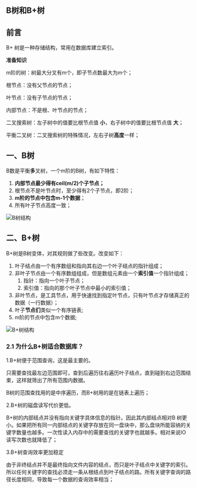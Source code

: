 ## B树和B+树

## 前言

B+ 树是一种存储结构，常用在数据库建立索引。

**准备知识**

m阶的树：树最大分叉有m个，即子节点数最大为m个；

根节点：没有父节点的节点；

叶节点：没有子节点的节点；

内部节点：不是根、叶节点的节点；

二叉搜索树：左子树中的值要比根节点值 **小**，右子树中的值要比根节点值 **大**；

平衡二叉树：二叉搜索树的特殊情况，左右子树**高度**一样；

## 一、B树

B数是平衡**多**叉树，一个m阶的B树，有如下特性：

1. **内部节点最少得有ceil(m/2)个子节点；**
1. 根节点不是叶节点时，至少得有2个子节点，即2阶；
1. **m阶的节点中包含m-1个数据**；
1. 所有叶子节点高度一致；

![B树结构](/Users/mbpzy/images/bVcSjVg.png)

## 二、B+树

B+树是B树变体，对其规则做了些改变。改变如下：

1. 叶子结点由一个有序数组和指向其右边一个叶子结点的指针组成；
1. 非叶子节点由一个有序数组组成，但是数组元素由一个**索引值**一个指针组成；
   1. 指针：指向一个叶子节点；
   1. 索引值：指向的那个叶子节点中最小的索引值；
1. 非叶节点，是工具节点，用于快速找到指定叶节点，只有叶节点才存储真正的数据（一行数据）；
1. 叶子**节点们**类似一个有序链表;
1. m阶的节点中包含m个数据;

![B+树结构](/Users/mbpzy/images/bVcSjVi.png)

### 2.1 为什么B+树适合数据库？

 1.B+树便于范围查询，这是最主要的。

只需要查找最左边范围即可，查到后遍历往右遍历叶子结点，直到碰到右边范围结束，这样就筛出了所有范围内数据。

B树的范围查找用的是中序遍历，而B+树用的是在链表上遍历；

2.B+树的磁盘读写代价更低。

B+树的内部结点并没有指向关键字具体信息的指针。因此其内部结点相对B 树更小。如果把所有同一内部结点的关键字存放在同一盘块中，那么盘块所能容纳的关键字数量也越多。一次性读入内存中的需要查找的关键字也就越多。相对来说IO读写次数也就降低了；

3.B+树查询效率更加稳定

由于非终结点并不是最终指向文件内容的结点，而只是叶子结点中关键字的索引。所以任何关键字的查找必须走一条从根结点到叶子结点的路。所有关键字查询的路径长度相同，导致每一个数据的查询效率相当；